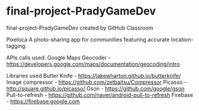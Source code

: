 # final-project-PradyGameDev
final-project-PradyGameDev created by GitHub Classroom

Pixeloca
A photo-sharing app for communities featuring accurate location-tagging. 

APIs calls used:
    Google Maps Geocoder - https://developers.google.com/maps/documentation/geocoding/intro

Libraries used
    Butter Knife - https://jakewharton.github.io/butterknife/
    Image compressor - https://github.com/zetbaitsu/Compressor
    Picasso - http://square.github.io/picasso/
    Gson - https://github.com/google/gson
    Pull-to-refresh - https://github.com/naver/android-pull-to-refresh
    Firebase - https://firebase.google.com
